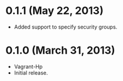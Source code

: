 # 0.1.1 (May 22, 2013)
* Added support to specify security groups.

# 0.1.0 (March 31, 2013)
* Vagrant-Hp
* Initial release.

